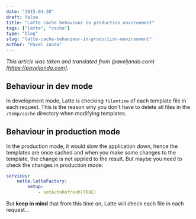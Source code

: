 ```yaml
---
date: "2015-04-30"
draft: false
title: "Latte cache behaviour in production environment"
tags: ["latte", "cache"]
type: "blog"
slug: "latte-cache-behaviour-in-production-environment"
author: "Pavel Janda"
---
```


*This article was taken and translated from (paveljanda.com)[https://paveljanda.com].*

## Behaviour in dev mode

In development mode, Latte is checking `filemtime` of each template file in each request. This is the reason why you don't have to delete all files in the `/temp/cache` directory when modifying templates.

## Behaviour in production mode

In the production mode, it would slow the application down, hence the templates are once cached and when you make some changes to the template, the change is not applied to the result. But maybe you need to check the changes in production mode:

```yaml
services:
    nette.latteFactory:
        setup:
            - setAutoRefresh(TRUE)
```

But **keep in mind** that from this time on, Latte will check each file in each request...

